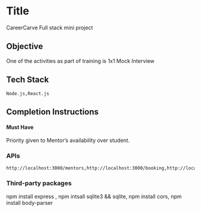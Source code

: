 # Title

   CareerCarve Full stack mini project

## Objective

   One of the activities as part of training is 1x1 Mock Interview

## Tech Stack

    Node.js,React.js

## Completion Instructions

#### Must Have

   Priority given to Mentor’s availability over student. 

### APIs

    http://localhost:3000/mentors,http://localhost:3000/booking,http://localhost:3000/students

### Third-party packages
 npm install express ,
 npm intsall sqlite3 && sqlite,
 npm install cors,
 npm install body-parser
 
